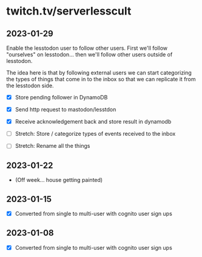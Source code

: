 # twitch.tv/serverlesscult

## 2023-01-29

Enable the lesstodon user to follow other users.  First we'll follow "ourselves" on lesstodon... then we'll follow other users outside of lesstodon.

The idea here is that by following external users we can start categorizing the types of things that come in to the inbox so that we can replicate it from the lesstodon side.

  - [x] Store pending follower in DynamoDB
  - [x] Send http request to mastodon/lesstdon
  - [x] Receive acknowledgement back and store result in dynamodb
  - [ ] Stretch: Store / categorize types of events received to the inbox
  - [ ] Stretch: Rename all the things


## 2023-01-22
  - (Off week... house getting painted)

## 2023-01-15
  - [x] Converted from single to multi-user with cognito user sign ups

## 2023-01-08
  - [x] Converted from single to multi-user with cognito user sign ups

